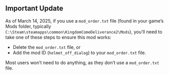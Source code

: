 ## Important Update

As of March 14, 2025, if you use a `mod_order.txt` file (found in your game’s Mods folder, typically `C:\Steam\steamapps\common\KingdomComeDeliverance2\Mods`), you’ll need to take one of these steps to ensure this mod works:

- Delete the `mod_order.txt` file, or
- Add the mod ID (`helmet_off_dialog`) to your `mod_order.txt` file.

Most users won’t need to do anything, as they don’t use a `mod_order.txt` file.
